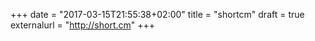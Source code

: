 +++
date = "2017-03-15T21:55:38+02:00"
title = "shortcm"
draft = true
externalurl = "http://short.cm"
+++


